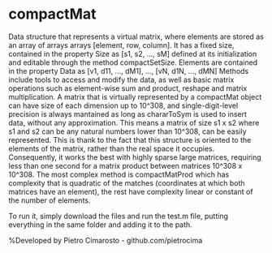 # compactMat

Data structure that represents a virtual matrix, where elements are stored as an array of arrays arrays [element, row, column].
It has a fixed size, contained in the property Size as [s1, s2, ..., sM] defined at its initialization and editable through the method compactSetSize.
Elements are contained in the property Data as [v1, d11, ..., dM1], ..., [vN, d1N, ..., dMN]
Methods include tools to access and modify the data, as well as basic matrix operations such as element-wise sum and product, reshape and matrix multiplication.
A matrix that is virtually represented by a compactMat object can have size of each dimension up to 10^308, and single-digit-level precision is always mantained as long as chararToSym is used to insert data, without any approximation. This means a matrix of size s1 x s2 where s1 and s2 can be any natural numbers lower than 10^308, can be easily represented. This is thank to the fact that this structure is oriented to the elements of the matrix, rather than the real space it occupies. Consequently, it works the best with highly sparse large matrices, requiring less than one second for a matrix product between matrices 10^308 x 10^308. The most complex method is compactMatProd which has complexity that is quadratic of the matches (coordinates at which both matrices have an element), the rest have complexity linear or constant of the number of elements.

To run it, simply download the files and run the test.m file, putting everything in the same folder and adding it to the path.

%Developed by Pietro Cimarosto - github.com/pietrocima
